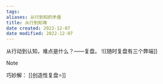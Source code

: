 ```yaml
---
tags: 
aliases: 从行到知的矛盾
title: 从行到知难
date created: 2022-12-07
date modified: 2022-12-07
---
```


从行动到认知，难点是什么？——复盘。
![[随时复盘有三个弊端]]
> [!NOTE]
> 巧妙解： [[创造性复盘⭐️]]